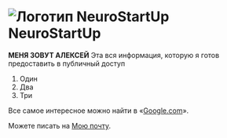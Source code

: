 # ![Логотип NeuroStartUp](img/NeuroStartUpIcon.png) NeuroStartUp

**МЕНЯ ЗОВУТ АЛЕКСЕЙ** Эта вся информация, которую я готов предоставить в публичный доступ

1. Один
2. Два
3. Три

Все самое интересное можно найти в «[Google.com](https://www.google.com/)».

Можете писать на [Мою почту](mailto:grauheim.today@gmail.com).
